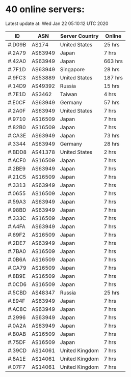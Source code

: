 # 40 online servers:

Latest update at: Wed Jan 22 05:10:12 UTC 2020

| ID | ASN | Server Country | Online |
| -- | --- | -------------- | ------ |
| #.D09B | AS174 | United States | 25 hrs |
| #.2A79 | AS63949 | Japan | 7 hrs |
| #.42A0 | AS63949 | Japan | 663 hrs |
| #.7F1D | AS63949 | Singapore | 28 hrs |
| #.9FC3 | AS53889 | United States | 187 hrs |
| #.14D9 | AS49392 | Russia | 15 hrs |
| #.7E1D | AS3462 | Taiwan | 4 hrs |
| #.E0CF | AS63949 | Germany | 57 hrs |
| #.2A0F | AS63949 | United States | 7 hrs |
| #.9710 | AS16509 | Japan | 7 hrs |
| #.82B0 | AS16509 | Japan | 7 hrs |
| #.CA3E | AS63949 | Japan | 73 hrs |
| #.3344 | AS63949 | Germany | 28 hrs |
| #.BDD8 | AS41378 | United States | 2 hrs |
| #.ACF0 | AS16509 | Japan | 7 hrs |
| #.2BE9 | AS63949 | Japan | 7 hrs |
| #.21C5 | AS16509 | Japan | 7 hrs |
| #.3313 | AS63949 | Japan | 7 hrs |
| #.0655 | AS16509 | Japan | 7 hrs |
| #.59A3 | AS63949 | Japan | 7 hrs |
| #.98BD | AS63949 | Japan | 7 hrs |
| #.333C | AS16509 | Japan | 7 hrs |
| #.A4FA | AS63949 | Japan | 7 hrs |
| #.69F2 | AS16509 | Japan | 7 hrs |
| #.2DE7 | AS63949 | Japan | 7 hrs |
| #.7BA0 | AS16509 | Japan | 7 hrs |
| #.0B6A | AS16509 | Japan | 7 hrs |
| #.CA79 | AS16509 | Japan | 7 hrs |
| #.8B9E | AS16509 | Japan | 7 hrs |
| #.0CD6 | AS16509 | Japan | 7 hrs |
| #.5CBD | AS48347 | Russia | 25 hrs |
| #.E94F | AS63949 | Japan | 7 hrs |
| #.AC8C | AS63949 | Japan | 7 hrs |
| #.2996 | AS63949 | Japan | 7 hrs |
| #.0A2A | AS63949 | Japan | 7 hrs |
| #.B0AB | AS16509 | Japan | 7 hrs |
| #.75DF | AS16509 | Japan | 7 hrs |
| #.39CD | AS14061 | United Kingdom | 7 hrs |
| #.8A1E | AS14061 | United Kingdom | 7 hrs |
| #.07F7 | AS14061 | United Kingdom | 7 hrs |

